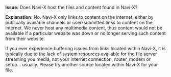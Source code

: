 **Issue:** Does Navi-X host the files and content found in Navi-X?

**Explanation:** No. Navi-X only links to content on the internet, either by publically available channels or user-submitted links to content on the internet. We never host any multimedia content, thus content would not be available if a particular website was down or no longer serving such content from their website.

If you ever experience buffering issues from links located within Navi-X, it is typically due to the lack of system resources available for the file server streaming you media, not your internet connection, router, modem or setup... usually. Please try another source located within Navi-X for your file.